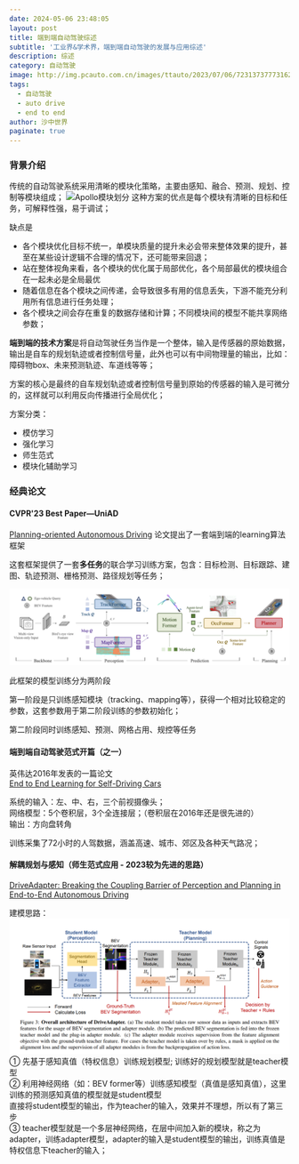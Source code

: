 ```yaml
---
date: 2024-05-06 23:48:05
layout: post
title: 端到端自动驾驶综述
subtitle: '工业界&学术界，端到端自动驾驶的发展与应用综述'
description: 综述
category: 自动驾驶
image: http://img.pcauto.com.cn/images/ttauto/2023/07/06/7231373777316299275/029a976e8b95446d8011698ee4fd5403~noop.image.png
tags:
  - 自动驾驶
  - auto drive
  - end to end
author: 沙中世界
paginate: true
---
```


### 背景介绍
传统的自动驾驶系统采用清晰的模块化策略，主要由感知、融合、预测、规划、控制等模块组成；
![Apollo模块划分](https://bce.bdstatic.com/doc/Apollo-Homepage-Document/Apollo_Beta_Doc/image_760538e.png)
这种方案的优点是每个模块有清晰的目标和任务，可解释性强，易于调试；

缺点是
- 各个模块优化目标不统一，单模块质量的提升未必会带来整体效果的提升，甚至在某些设计逻辑不合理的情况下，还可能带来回退；
- 站在整体视角来看，各个模块的优化属于局部优化，各个局部最优的模块组合在一起未必是全局最优
- 随着信息在各个模块之间传递，会导致很多有用的信息丢失，下游不能充分利用所有信息进行任务处理；
- 各个模块之间会存在重复的数据存储和计算；不同模块间的模型不能共享网络参数；

**端到端的技术方案**是将自动驾驶任务当作是一个整体，输入是传感器的原始数据，输出是自车的规划轨迹或者控制信号量，此外也可以有中间物理量的输出，比如：障碍物box、未来预测轨迹、车道线等等；

方案的核心是最终的自车规划轨迹或者控制信号量到原始的传感器的输入是可微分的，这样就可以利用反向传播进行全局优化；

方案分类：
- 模仿学习
- 强化学习
- 师生范式
- 模块化辅助学习

### 经典论文

#### CVPR'23 Best Paper—UniAD
[Planning-oriented Autonomous Driving](https://arxiv.org/pdf/2212.10156)
论文提出了一套端到端的learning算法框架

这套框架提供了一套**多任务**的联合学习训练方案，包含：目标检测、目标跟踪、建图、轨迹预测、栅格预测、路径规划等任务；

![UniAd端到端网络](/post_images/auto_drive/端到端多任务整合.png)

此框架的模型训练分为两阶段

第一阶段是只训练感知模块（tracking、mapping等），获得一个相对比较稳定的参数，这套参数用于第二阶段训练的参数初始化；

第二阶段同时训练感知、预测、网格占用、规控等任务

#### 端到端自动驾驶范式开篇（之一）
英伟达2016年发表的一篇论文<br>
[End to End Learning for Self-Driving Cars](https://arxiv.org/pdf/1604.07316)

系统的输入：左、中、右，三个前视摄像头；<br>
网络模型：5个卷积层，3个全连接层；（卷积层在2016年还是很先进的）<br>
输出：方向盘转角

训练采集了72小时的人驾数据，涵盖高速、城市、郊区及各种天气路况；

#### 解耦规划与感知（师生范式应用 - 2023较为先进的思路）
[DriveAdapter: Breaking the Coupling Barrier of
Perception and Planning in End-to-End Autonomous Driving](https://arxiv.org/pdf/2308.00398)

建模思路：<br>
![DriverAdapter网络结构](/post_images/ml/师生范式DriverAdapter.png)
① 先基于感知真值（特权信息）训练规划模型; 训练好的规划模型就是teacher模型<br>
② 利用神经网络（如：BEV former等）训练感知模型（真值是感知真值），这里训练的预测感知真值的模型就是student模型<br>
直接将student模型的输出，作为teacher的输入，效果并不理想，所以有了第三步<br>
③ teacher模型就是一个多层神经网络，在层中间加入新的模块，称之为adapter，训练adapter模型，adapter的输入是student模型的输出，训练真值是特权信息下teacher的输入；

